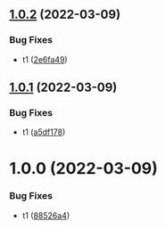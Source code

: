 ## [1.0.2](https://github.com/furiozo-ga/dotnet-l2/compare/v1.0.1...v1.0.2) (2022-03-09)


### Bug Fixes

* t1 ([2e6fa49](https://github.com/furiozo-ga/dotnet-l2/commit/2e6fa4948f38713670c9a5d0ea8f2f8781741215))

## [1.0.1](https://github.com/furiozo-ga/dotnet-l2/compare/v1.0.0...v1.0.1) (2022-03-09)


### Bug Fixes

* t1 ([a5df178](https://github.com/furiozo-ga/dotnet-l2/commit/a5df178aa3173e0a612fb33082327deaeb045dfa))

# 1.0.0 (2022-03-09)


### Bug Fixes

* t1 ([88526a4](https://github.com/furiozo-ga/dotnet-l2/commit/88526a43b7aca709a9cf45c438a45c620acd0915))
